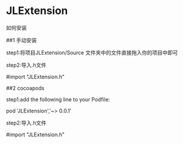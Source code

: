 # JLExtension

如何安装

##1 手动安装 

step1:将项目JLExtension/Source 文件夹中的文件直接拖入你的项目中即可

step2:导入.h文件

#import "JLExtension.h"

##2 cocoapods 

step1:add the following line to your Podfile:

pod 'JLExtension','~> 0.0.1'

step2:导入.h文件

#import "JLExtension.h"
